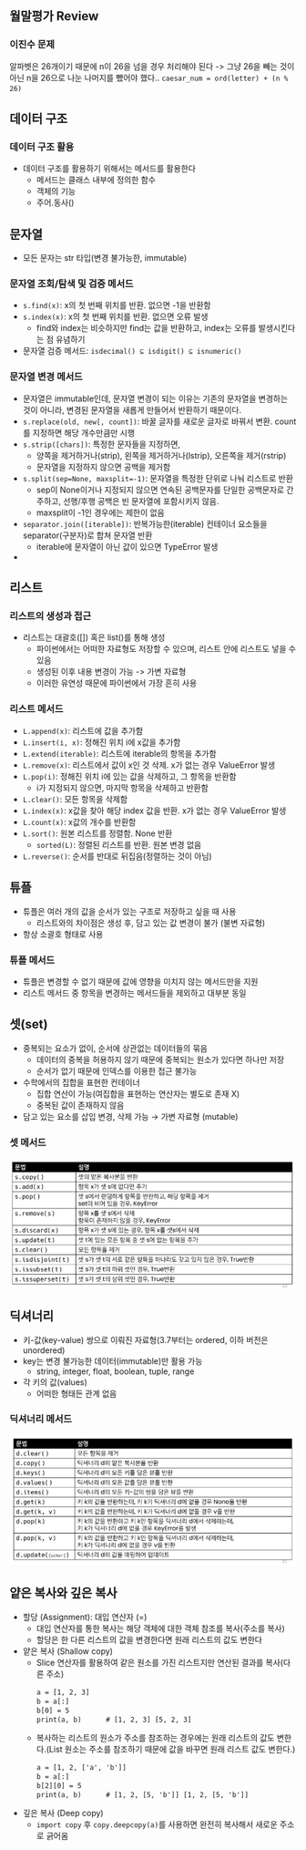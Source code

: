 ## 월말평가 Review

### 이진수 문제

알파벳은 26개이기 때문에 n이 26을 넘을 경우 처리해야 된다
-> 그냥 26을 빼는 것이 아닌 n을 26으로 나눈 나머지를 뺐어야 했다..
`caesar_num = ord(letter) + (n % 26)`

## 데이터 구조

### 데이터 구조 활용

- 데이터 구조를 활용하기 위해서는 메서드를 활용한다
     - 메서드는 클래스 내부에 정의한 함수
     - 객체의 기능
     - 주어.동사()

## 문자열

- 모든 문자는 str 타입(변경 불가능한, immutable)

### 문자열 조회/탐색 및 검증 메서드

- `s.find(x)`: x의 첫 번째 위치를 반환. 없으면 -1을 반환함
- `s.index(x)`: x의 첫 번째 위치를 반환. 없으면 오류 발생
     - find와 index는 비슷하지만 find는 값을 반환하고, index는 오류를 발생시킨다는 점 유념하기
- 문자열 검증 메서드: `isdecimal() ⊆ isdigit() ⊆ isnumeric()`

### 문자열 변경 메서드

- 문자열은 immutable인데, 문자열 변경이 되는 이유는 기존의 문자열을 변경하는 것이 아니라, 변경된 문자열을 새롭게 만들어서 반환하기 때문이다.
- `s.replace(old, new[, count])`: 바꿀 글자를 새로운 글자로 바꿔서 변환. count를 지정하면 해당 개수만큼만 시행
- `s.strip([chars])`: 특정한 문자들을 지정하면,
     - 양쪽을 제거하거나(strip), 왼쪽을 제거하거나(lstrip), 오른쪽을 제거(rstrip)
     - 문자열을 지정하지 않으면 공백을 제거함
- `s.split(sep=None, maxsplit=-1)`: 문자열을 특정한 단위로 나눠 리스트로 반환
     - sep이 None이거나 지정되지 않으면 연속된 공백문자를 단일한 공백문자로 간주하고, 선행/후행 공백은 빈 문자열에 포함시키지 않음.
     - maxsplit이 -1인 경우에는 제한이 없음
- `separator.join([iterable])`: 반복가능한(iterable) 컨테이너 요소들을 separator(구분자)로 합쳐 문자열 반환
     - iterable에 문자열이 아닌 값이 있으면 TypeError 발생
-

## 리스트

### 리스트의 생성과 접근

- 리스트는 대괄호([]) 혹은 list()를 통해 생성
     - 파이썬에서는 어떠한 자료형도 저장할 수 있으며, 리스트 안에 리스트도 넣을 수 있음
     - 생성된 이후 내용 변경이 가능 -> 가변 자료형
     - 이러한 유연성 때문에 파이썬에서 가장 흔히 사용

### 리스트 메서드

- `L.append(x)`: 리스트에 값을 추가함
- `L.insert(i, x)`: 정해진 위치 i에 x값을 추가함
- `L.extend(iterable)`: 리스트에 iterable의 항목을 추가함
- `L.remove(x)`: 리스트에서 값이 x인 것 삭제. x가 없는 경우 ValueError 발생
- `L.pop(i)`: 정해진 위치 i에 있는 값을 삭제하고, 그 항목을 반환함
     - i가 지정되지 않으면, 마지막 항목을 삭제하고 반환함
- `L.clear()`: 모든 항목을 삭제함
- `L.index(x)`: x값을 찾아 해당 index 값을 반환. x가 없는 경우 ValueError 발생
- `L.count(x)`: x값의 개수를 반환함
- `L.sort()`: 원본 리스트를 정렬함. None 반환
     - `sorted(L)`: 정렬된 리스트를 반환. 원본 변경 없음
- `L.reverse()`: 순서를 반대로 뒤집음(정렬하는 것이 아님)

## 튜플

- 튜플은 여러 개의 값을 순서가 있는 구조로 저장하고 싶을 때 사용
     - 리스트와의 차이점은 생성 후, 담고 있는 값 변경이 불가 (불변 자료형)
- 항상 소괄호 형태로 사용

### 튜플 메서드

- 튜플은 변경할 수 없기 때문에 값에 영향을 미치지 않는 메서드만을 지원
- 리스트 메서드 중 항목을 변경하는 메서드들을 제외하고 대부분 동일

## 셋(set)

- 중복되는 요소가 없이, 순서에 상관없는 데이터들의 묶음
     - 데이터의 중복을 허용하지 않기 때문에 중복되는 원소가 있다면 하나만 저장
     - 순서가 없기 때문에 인덱스를 이용한 접근 불가능
- 수학에서의 집합을 표현한 컨테이너
     - 집합 연산이 가능(여집합을 표현하는 연산자는 별도로 존재 X)
     - 중복된 값이 존재하지 않음
- 담고 있는 요소를 삽입 변경, 삭제 가능 → 가변 자료형 (mutable)

### 셋 메서드

![set](img/set_method.JPG)

## 딕셔너리

- 키-값(key-value) 쌍으로 이뤄진 자료형(3.7부터는 ordered, 이하 버전은 unordered)
- key는 변경 불가능한 데이터(immutable)만 활용 가능
     - string, integer, float, boolean, tuple, range
- 각 키의 값(values)
     - 어떠한 형태든 관계 없음

### 딕셔너리 메서드

![set](img/dictionary.JPG)

## 얕은 복사와 깊은 복사

- 할당 (Assignment): 대입 연산자 (=)
     - 대입 연산자를 통한 복사는 해당 객체에 대한 객체 참조를 복사(주소를 복사)
     - 할당은 한 다른 리스트의 값을 변경한다면 원래 리스트의 값도 변한다
- 얕은 복사 (Shallow copy)
     - Slice 연산자를 활용하여 같은 원소를 가진 리스트지만 연산된 결과를 복사(다른 주소)
          ```
          a = [1, 2, 3]
          b = a[:]
          b[0] = 5
          print(a, b)      # [1, 2, 3] [5, 2, 3]
          ```
     - 복사하는 리스트의 원소가 주소를 참조하는 경우에는 원래 리스트의 값도 변한다.(List 원소는 주소를 참조하기 때문에 값을 바꾸면 원래 리스트 값도 변한다.)
          ```
          a = [1, 2, ['a', 'b']]
          b = a[:]
          b[2][0] = 5
          print(a, b)      # [1, 2, [5, 'b']] [1, 2, [5, 'b']]
          ```
- 깊은 복사 (Deep copy)
     - `import copy` 후 `copy.deepcopy(a)`를 사용하면 완전히 복사해서 새로운 주소로 긁어옴
